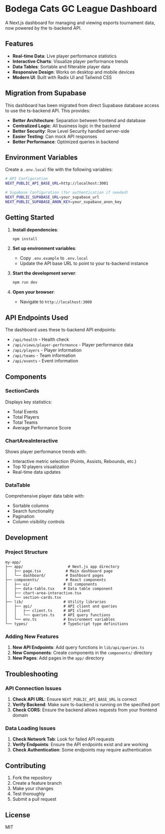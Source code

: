 # Bodega Cats GC League Dashboard

A Next.js dashboard for managing and viewing esports tournament data, now powered by the ts-backend API.

## Features

- **Real-time Data**: Live player performance statistics
- **Interactive Charts**: Visualize player performance trends
- **Data Tables**: Sortable and filterable player data
- **Responsive Design**: Works on desktop and mobile devices
- **Modern UI**: Built with Radix UI and Tailwind CSS

## Migration from Supabase

This dashboard has been migrated from direct Supabase database access to use the ts-backend API. This provides:

- **Better Architecture**: Separation between frontend and database
- **Centralized Logic**: All business logic in the backend
- **Better Security**: Row Level Security handled server-side
- **Easier Testing**: Can mock API responses
- **Better Performance**: Optimized queries in backend

## Environment Variables

Create a `.env.local` file with the following variables:

```bash
# API Configuration
NEXT_PUBLIC_API_BASE_URL=http://localhost:3001

# Supabase Configuration (for authentication if needed)
NEXT_PUBLIC_SUPABASE_URL=your_supabase_url
NEXT_PUBLIC_SUPABASE_ANON_KEY=your_supabase_anon_key
```

## Getting Started

1. **Install dependencies**:

   ```bash
   npm install
   ```

2. **Set up environment variables**:
   - Copy `.env.example` to `.env.local`
   - Update the API base URL to point to your ts-backend instance

3. **Start the development server**:

   ```bash
   npm run dev
   ```

4. **Open your browser**:
   - Navigate to `http://localhost:3000`

## API Endpoints Used

The dashboard uses these ts-backend API endpoints:

- `/api/health` - Health check
- `/api/views/player-performance` - Player performance data
- `/api/players` - Player information
- `/api/teams` - Team information
- `/api/events` - Event information

## Components

### SectionCards

Displays key statistics:

- Total Events
- Total Players
- Total Teams
- Average Performance Score

### ChartAreaInteractive

Shows player performance trends with:

- Interactive metric selection (Points, Assists, Rebounds, etc.)
- Top 10 players visualization
- Real-time data updates

### DataTable

Comprehensive player data table with:

- Sortable columns
- Search functionality
- Pagination
- Column visibility controls

## Development

### Project Structure

```
my-app/
├── app/                    # Next.js app directory
│   ├── page.tsx           # Main dashboard page
│   └── dashboard/         # Dashboard pages
├── components/            # React components
│   ├── ui/               # UI components
│   ├── data-table.tsx    # Data table component
│   ├── chart-area-interactive.tsx
│   └── section-cards.tsx
├── lib/                  # Utility libraries
│   ├── api/              # API client and queries
│   │   ├── client.ts     # API client
│   │   └── queries.ts    # API query functions
│   └── env.ts            # Environment variables
└── types/                # TypeScript type definitions
```

### Adding New Features

1. **New API Endpoints**: Add query functions in `lib/api/queries.ts`
2. **New Components**: Create components in the `components/` directory
3. **New Pages**: Add pages in the `app/` directory

## Troubleshooting

### API Connection Issues

1. **Check API URL**: Ensure `NEXT_PUBLIC_API_BASE_URL` is correct
2. **Verify Backend**: Make sure ts-backend is running on the specified port
3. **Check CORS**: Ensure the backend allows requests from your frontend domain

### Data Loading Issues

1. **Check Network Tab**: Look for failed API requests
2. **Verify Endpoints**: Ensure the API endpoints exist and are working
3. **Check Authentication**: Some endpoints may require authentication

## Contributing

1. Fork the repository
2. Create a feature branch
3. Make your changes
4. Test thoroughly
5. Submit a pull request

## License

MIT
